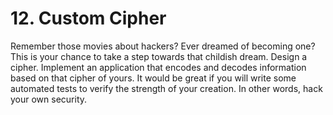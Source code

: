 # 12. Custom Cipher

Remember those movies about hackers? Ever dreamed of becoming one? This is your chance to take a step towards that childish dream.
Design a cipher. Implement an application that encodes and decodes information based on that cipher of yours.
It would be great if you will write some automated tests to verify the strength of your creation. In other words, hack your own security.
